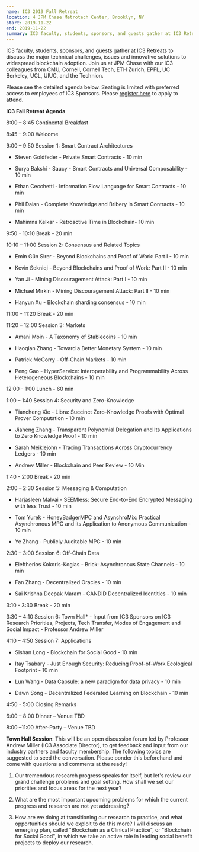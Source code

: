 ```yaml
---
name: IC3 2019 Fall Retreat
location: 4 JPM Chase Metrotech Center, Brooklyn, NY
start: 2019-11-22
end: 2019-11-22
summary: IC3 faculty, students, sponsors, and guests gather at IC3 Retreats to discuss the major technical challenges, issues and innovatve solutions to widespread blockchain adoption.
---
```


IC3 faculty, students, sponsors, and guests gather at IC3 Retreats to discuss the major technical challenges, issues and innovative solutions to widespread blockchain adoption. Join us at JPM Chase with our IC3 colleagues from CMU, Cornell, Cornell Tech, ETH Zurich, EPFL, UC Berkeley, UCL, UIUC, and the Technion.

Please see the detailed agenda below. Seating is limited with preferred access to employees of IC3 Sponsors. Please <a href="https://docs.google.com/forms/d/e/1FAIpQLSf2FZCUleAOWUNGrsomFbNF8EkmejmeWDiF_XaaqZUavl4lTg/viewform">register here</a> to apply to attend.

**IC3 Fall Retreat Agenda**

8:00 – 8:45 Continental Breakfast

8:45 – 9:00 Welcome 

9:00 – 9:50 Session 1: Smart Contract Architectures 

  - Steven Goldfeder - Private Smart Contracts - 10 min
  
  - Surya Bakshi - Saucy - Smart Contracts and Universal Composability - 10 min
  
  - Ethan Cecchetti - Information Flow Language for Smart Contracts - 10 min

  - Phil Daian - Complete Knowledge and Bribery in Smart Contracts - 10 min
  
  - Mahimna Kelkar - Retroactive Time in Blockchain- 10 min

9:50 - 10:10 Break - 20 min

10:10 – 11:00 Session 2: Consensus and Related Topics 

  - Emin Gün Sirer  - Beyond Blockchains and Proof of Work: Part I - 10 min

  - Kevin Sekniqi - Beyond Blockchains and Proof of Work: Part II - 10 min

  - Yan Ji - Mining Discouragement Attack: Part I - 10 min

  - Michael Mirkin - Mining Discouragement Attack: Part II - 10 min

  - Hanyun Xu - Blockchain sharding consensus - 10 min

11:00 - 11:20 Break - 20 min

11:20 – 12:00 Session 3: Markets 

  - Amani Moin - A Taxonomy of Stablecoins - 10 min

  - Haoqian Zhang - Toward a Better Monetary System - 10 min

  - Patrick McCorry - Off-Chain Markets - 10 min

  - Peng Gao - HyperService: Interoperability and Programmability Across Heterogeneous Blockchains - 10 min

12:00 - 1:00 Lunch - 60 min

1:00 – 1:40 Session 4: Security and Zero-Knowledge 

  - Tiancheng Xie - Libra: Succinct Zero-Knowledge Proofs with Optimal Prover Computation - 10 min

  - Jiaheng Zhang - Transparent Polynomial Delegation and Its Applications to Zero Knowledge Proof - 10 min

  - Sarah Meiklejohn - Tracing Transactions Across Cryptocurrency Ledgers - 10 min

  - Andrew Miller - Blockchain and Peer Review  - 10 Min

1:40 - 2:00 Break - 20 min

2:00 – 2:30 Session 5: Messaging & Computation 

  - Harjasleen Malvai - SEEMless: Secure End-to-End Encrypted Messaging with less Trust - 10 min

  - Tom Yurek - HoneyBadgerMPC and AsynchroMix: Practical Asynchronous MPC and its Application to Anonymous Communication - 10 min

  - Ye Zhang - Publicly Auditable MPC - 10 min

2:30 – 3:00 Session 6: Off-Chain Data 
  
  - Eleftherios Kokoris-Kogias - Brick: Asynchronous State Channels - 10 min

  - Fan Zhang - Decentralized Oracles - 10 min

  - Sai Krishna Deepak Maram - CANDID Decentralized Identities - 10 min

3:10 - 3:30 Break - 20 min

3:30 – 4:10 Session 6: Town Hall* - Input from IC3 Sponsors on IC3 Research Priorities, Projects, Tech Transfer, Modes of Engagement and Social Impact - Professor Andrew Miller

4:10 – 4:50 Session 7:  Applications 
	
  - Sishan Long - Blockchain for Social Good - 10 min

  - Itay Tsabary - Just Enough Security: Reducing Proof-of-Work Ecological Footprint - 10 min

  - Lun Wang - Data Capsule: a new paradigm for data privacy - 10 min

  - Dawn Song - Decentralized Federated Learning on Blockchain - 10 min

4:50 - 5:00 Closing Remarks 

6:00 – 8:00 Dinner – Venue TBD

8:00 –11:00 After-Party – Venue TBD


**Town Hall Session**: This will be an open discussion forum led by Professor Andrew Miller (IC3 Associate Director), to get feedback and input from our industry partners and faculty membership. The following topics are suggested to seed the conversation. Please ponder this beforehand and come with questions and comments at the ready!

1. Our tremendous research progress speaks for itself, but let's review our grand challenge problems and goal setting. How shall we set our priorities and focus areas for the next year?

2. What are the most important upcoming problems for which the current progress and research are not yet addressing?

3. How are we doing at transitioning our research to practice, and what opportunities should we exploit to do this more? I will discuss an emerging plan, called "Blockchain as a Clinical Practice", or "Blockchain for Social Good", in which we take an active role in leading social benefit projects to deploy our research.

